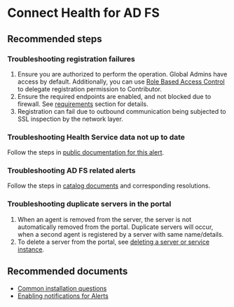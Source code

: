 <properties
	pageTitle="Azure AD Connect Health"
	description="Azure AD Connect Health for AD FS self help"
	service="microsoft.aad"
	resource="Microsoft_Azure_ADHybridHealth"
	authors="zhiweiw"
	ms.author="zhiweiw"
	displayOrder=""
	selfHelpType="generic"
	supportTopicIds="32574685,32629811,32629816"
	resourceTags=""
	productPesIds="16579,16577"
	cloudEnvironments="public"
	articleId="f50978b3-d063-4265-aac5-ed839f44856b"
/>

# Connect Health for AD FS

## **Recommended steps**
### Troubleshooting registration failures

1.	Ensure you are authorized to perform the operation. Global Admins have access by default. Additionally, you can use [Role Based Access Control](https://docs.microsoft.com/azure/active-directory/connect-health/active-directory-aadconnect-health-operations#manage-access-with-role-based-access-control) to delegate registration permission to Contributor.
2.	Ensure the required endpoints are enabled, and not blocked due to firewall. See [requirements](https://docs.microsoft.com/azure/active-directory/hybrid/how-to-connect-health-agent-install) section for details.
3.	Registration can fail due to outbound communication being subjected to SSL inspection by the network layer.

### Troubleshooting Health Service data not up to date

Follow the steps in [public documentation for this alert](https://aka.ms/aadhealth/datafreshness).

### Troubleshooting AD FS related alerts

Follow the steps in [catalog documents](https://docs.microsoft.com/azure/active-directory/hybrid/how-to-connect-health-alert-catalog) and corresponding resolutions. 

### Troubleshooting duplicate servers in the portal

1.	When an agent is removed from the server, the server is not automatically removed from the portal. Duplicate servers will occur, when a second agent is registered by a server with same name/details.
2.	To delete a server from the portal, see [deleting a server or service instance](https://docs.microsoft.com/azure/active-directory/connect-health/active-directory-aadconnect-health-operations#delete-a-server-or-service-instance).

## **Recommended documents**

* [Common installation questions](https://docs.microsoft.com/azure/active-directory/hybrid/reference-connect-health-faq)<br>
* [Enabling notifications for Alerts](https://docs.microsoft.com/azure/active-directory/connect-health/active-directory-aadconnect-health-operations#enable-email-notifications)
